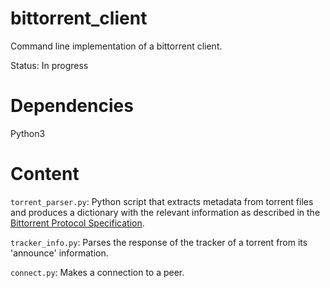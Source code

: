 # bittorrent_client
Command line implementation of a bittorrent client. 

Status: In progress

# Dependencies

Python3

# Content

```torrent_parser.py```: Python script that extracts metadata from torrent files and produces a dictionary with the relevant information as described in the [Bittorrent Protocol Specification](https://wiki.theory.org/BitTorrentSpecification#Metainfo_File_Structure).

```tracker_info.py```: Parses the response of the tracker of a torrent from its 'announce' information.

```connect.py```: Makes a connection to a peer.

